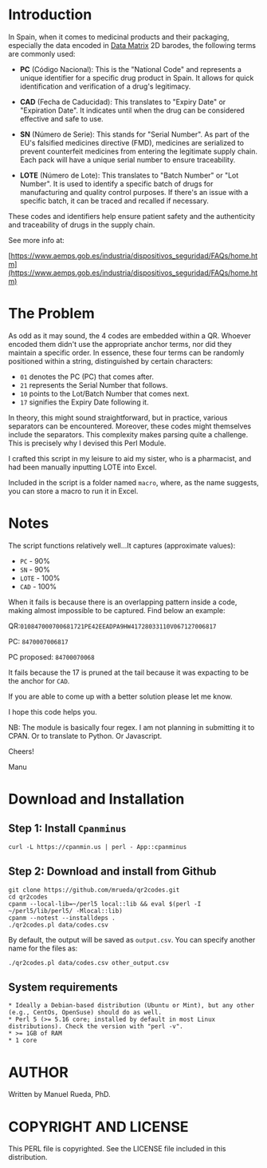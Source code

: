 # Introduction

In Spain, when it comes to medicinal products and their packaging, especially the data encoded in [Data Matrix](https://en.wikipedia.org/wiki/Data_Matrix) 2D barodes, the following terms are commonly used:

* **PC** (Código Nacional): This is the "National Code" and represents a unique identifier for a specific drug product in Spain. It allows for quick identification and verification of a drug's legitimacy.

* **CAD** (Fecha de Caducidad): This translates to "Expiry Date" or "Expiration Date". It indicates until when the drug can be considered effective and safe to use.

* **SN** (Número de Serie): This stands for "Serial Number". As part of the EU's falsified medicines directive (FMD), medicines are serialized to prevent counterfeit medicines from entering the legitimate supply chain. Each pack will have a unique serial number to ensure traceability.

* **LOTE** (Número de Lote): This translates to "Batch Number" or "Lot Number". It is used to identify a specific batch of drugs for manufacturing and quality control purposes. If there's an issue with a specific batch, it can be traced and recalled if necessary.

These codes and identifiers help ensure patient safety and the authenticity and traceability of drugs in the supply chain.

See more info at:

[https://www.aemps.gob.es/industria/dispositivos_seguridad/FAQs/home.htm](https://www.aemps.gob.es/industria/dispositivos_seguridad/FAQs/home.htm)

# The Problem

As odd as it may sound, the 4 codes are embedded within a QR. Whoever encoded them didn't use the appropriate anchor terms, nor did they maintain a specific order. In essence, these four terms can be randomly positioned within a string, distinguished by certain characters:

* `01` denotes the PC (PC) that comes after.
* `21` represents the Serial Number that follows.
* `10` points to the Lot/Batch Number that comes next.
* `17` signifies the Expiry Date following it.

In theory, this might sound straightforward, but in practice, various separators can be encountered. Moreover, these codes might themselves include the separators. This complexity makes parsing quite a challenge. This is precisely why I devised this Perl Module.

I crafted this script in my leisure to aid my sister, who is a pharmacist, and had been manually inputting LOTE into Excel.

Included in the script is a folder named `macro`, where, as the name suggests, you can store a macro to run it in Excel.

# Notes

The script functions relatively well...It captures (approximate values):

* `PC`   - 90%
* `SN`   - 90%
* `LOTE` - 100%
* `CAD`  - 100%

When it fails is because there is an overlapping pattern inside a code, making almost impossible to be captured. Find below an example:

QR:`010847000700681721PE42EEADPA9HW41728033110V067127006817` 

PC: `8470007006817`

PC proposed: `84700070068`

It fails because the 17 is pruned at the tail because it was expacting to be the anchor for `CAD`.

If you are able to come up with a better solution please let me know.

I hope this code helps you.

NB: The module is basically four regex. I am not planning in submitting it to CPAN. Or to translate to Python. Or Javascript.

Cheers!

Manu

# Download and Installation

## Step 1: Install `Cpanminus`

    curl -L https://cpanmin.us | perl - App::cpanminus

## Step 2: Download and install from Github

    git clone https://github.com/mrueda/qr2codes.git
    cd qr2codes
    cpanm --local-lib=~/perl5 local::lib && eval $(perl -I ~/perl5/lib/perl5/ -Mlocal::lib)
    cpanm --notest --installdeps .
    ./qr2codes.pl data/codes.csv 

By default, the output will be saved as `output.csv`. You can specify another name for the files as:

    ./qr2codes.pl data/codes.csv other_output.csv

## System requirements

    * Ideally a Debian-based distribution (Ubuntu or Mint), but any other (e.g., CentOs, OpenSuse) should do as well.
    * Perl 5 (>= 5.16 core; installed by default in most Linux distributions). Check the version with "perl -v".
    * >= 1GB of RAM
    * 1 core

# AUTHOR 

Written by Manuel Rueda, PhD.

# COPYRIGHT AND LICENSE

This PERL file is copyrighted. See the LICENSE file included in this distribution.
